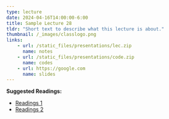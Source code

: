 ```yaml
---
type: lecture
date: 2024-04-16T14:00:00-6:00
title: Sample Lecture 28
tldr: "Short text to describe what this lecture is about."
thumbnail: /_images/classlogo.png
links: 
    - url: /static_files/presentations/lec.zip
      name: notes
    - url: /static_files/presentations/code.zip
      name: codes
    - url: https://google.com
      name: slides
---
```

**Suggested Readings:**
- [Readings 1](http://example.com)
- [Readings 2](http://example.com)
